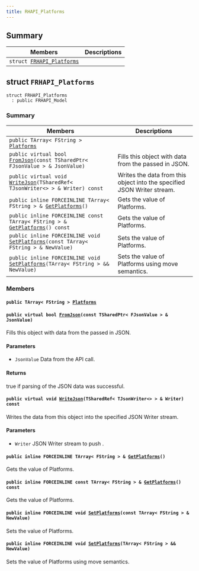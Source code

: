 ```yaml
---
title: RHAPI_Platforms
---
```


## Summary

 Members                        | Descriptions                                
--------------------------------|---------------------------------------------
`struct `[`FRHAPI_Platforms`](#structFRHAPI__Platforms) | 

## struct `FRHAPI_Platforms` <a id="structFRHAPI__Platforms"></a>

```
struct FRHAPI_Platforms
  : public FRHAPI_Model
```

### Summary

 Members                        | Descriptions                                
--------------------------------|---------------------------------------------
`public TArray< FString > `[`Platforms`](#structFRHAPI__Platforms_1ae4374248bbbde6844cb94ef9f12a4e93) | 
`public virtual bool `[`FromJson`](#structFRHAPI__Platforms_1abd3881f21a4476efadb31f7dadd23d8c)`(const TSharedPtr< FJsonValue > & JsonValue)` | Fills this object with data from the passed in JSON.
`public virtual void `[`WriteJson`](#structFRHAPI__Platforms_1a6ab3e53e43034617e12a4545290667a9)`(TSharedRef< TJsonWriter<> > & Writer) const` | Writes the data from this object into the specified JSON Writer stream.
`public inline FORCEINLINE TArray< FString > & `[`GetPlatforms`](#structFRHAPI__Platforms_1a8e3f4efa850afb0d3e4e30c8c0545b8d)`()` | Gets the value of Platforms.
`public inline FORCEINLINE const TArray< FString > & `[`GetPlatforms`](#structFRHAPI__Platforms_1a1cbc57bee0f021db9530517bda065c79)`() const` | Gets the value of Platforms.
`public inline FORCEINLINE void `[`SetPlatforms`](#structFRHAPI__Platforms_1a96833d797c222f655ac5e65a71756306)`(const TArray< FString > & NewValue)` | Sets the value of Platforms.
`public inline FORCEINLINE void `[`SetPlatforms`](#structFRHAPI__Platforms_1a41c044a336b34a1f22b646b2bac4be6f)`(TArray< FString > && NewValue)` | Sets the value of Platforms using move semantics.

### Members

#### `public TArray< FString > `[`Platforms`](#structFRHAPI__Platforms_1ae4374248bbbde6844cb94ef9f12a4e93) <a id="structFRHAPI__Platforms_1ae4374248bbbde6844cb94ef9f12a4e93"></a>

#### `public virtual bool `[`FromJson`](#structFRHAPI__Platforms_1abd3881f21a4476efadb31f7dadd23d8c)`(const TSharedPtr< FJsonValue > & JsonValue)` <a id="structFRHAPI__Platforms_1abd3881f21a4476efadb31f7dadd23d8c"></a>

Fills this object with data from the passed in JSON.

#### Parameters
* `JsonValue` Data from the API call.

#### Returns
true if parsing of the JSON data was successful.

#### `public virtual void `[`WriteJson`](#structFRHAPI__Platforms_1a6ab3e53e43034617e12a4545290667a9)`(TSharedRef< TJsonWriter<> > & Writer) const` <a id="structFRHAPI__Platforms_1a6ab3e53e43034617e12a4545290667a9"></a>

Writes the data from this object into the specified JSON Writer stream.

#### Parameters
* `Writer` JSON Writer stream to push .

#### `public inline FORCEINLINE TArray< FString > & `[`GetPlatforms`](#structFRHAPI__Platforms_1a8e3f4efa850afb0d3e4e30c8c0545b8d)`()` <a id="structFRHAPI__Platforms_1a8e3f4efa850afb0d3e4e30c8c0545b8d"></a>

Gets the value of Platforms.

#### `public inline FORCEINLINE const TArray< FString > & `[`GetPlatforms`](#structFRHAPI__Platforms_1a1cbc57bee0f021db9530517bda065c79)`() const` <a id="structFRHAPI__Platforms_1a1cbc57bee0f021db9530517bda065c79"></a>

Gets the value of Platforms.

#### `public inline FORCEINLINE void `[`SetPlatforms`](#structFRHAPI__Platforms_1a96833d797c222f655ac5e65a71756306)`(const TArray< FString > & NewValue)` <a id="structFRHAPI__Platforms_1a96833d797c222f655ac5e65a71756306"></a>

Sets the value of Platforms.

#### `public inline FORCEINLINE void `[`SetPlatforms`](#structFRHAPI__Platforms_1a41c044a336b34a1f22b646b2bac4be6f)`(TArray< FString > && NewValue)` <a id="structFRHAPI__Platforms_1a41c044a336b34a1f22b646b2bac4be6f"></a>

Sets the value of Platforms using move semantics.

